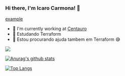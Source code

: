 ### Hi there, I'm Icaro Carmona! 👋

<!--
**icarocarmona/icarocarmona** is a ✨ _special_ ✨ repository because its `README.md` (this file) appears on your GitHub profile.

Here are some ideas to get you started:

- 🔭 I’m currently working on ...
- 🌱 I’m currently learning ...
- 👯 I’m looking to collaborate on ...
- 🤔 I’m looking for help with ...
- 💬 Ask me about ...
- 📫 How to reach me: ...
- 😄 Pronouns: ...
- ⚡ Fun fact: ...
-->

<a href="https://www.centauro.com.br/" target="_blank">example</a>

- 🚴 I'm currently working at [Centauro](https://www.centauro.com.br/)
- 🌱 Estudando Terraform 
- 🤔 Estou procurando ajuda tambem em Terraform 😅


[![](https://img.shields.io/badge/-linkedin-0073B1?style=flat-square)](https://www.linkedin.com/in/icarocarmona/)

[![Anurag's github stats](https://github-readme-stats.vercel.app/api?username=icarocarmona&show_icons=true&theme=react)](https://github.com/anuraghazra/github-readme-stats)

[![Top Langs](https://github-readme-stats.vercel.app/api/top-langs/?username=icarocarmona&layout=compact&theme=react)](https://github.com/anuraghazra/github-readme-stats)

